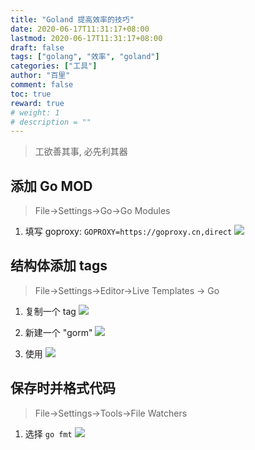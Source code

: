 ```yaml
---
title: "Goland 提高效率的技巧"
date: 2020-06-17T11:31:17+08:00
lastmod: 2020-06-17T11:31:17+08:00
draft: false
tags: ["golang", "效率", "goland"]
categories: ["工具"]
author: "百里"
comment: false
toc: true
reward: true
# weight: 1
# description = ""
---
```


> 工欲善其事, 必先利其器

## 添加 Go MOD

> File->Settings->Go->Go Modules

1. 填写 goproxy: `GOPROXY=https://goproxy.cn,direct`
![](https://cdn.jsdelivr.net/gh/yezihack/assets/b/20200617114544.png?imageslim)

## 结构体添加 tags

> File->Settings->Editor->Live Templates -> Go

1. 复制一个 tag
![](https://cdn.jsdelivr.net/gh/yezihack/assets/b/20200617113853.png?imageslim)

2. 新建一个 "gorm"
![](https://cdn.jsdelivr.net/gh/yezihack/assets/b/20200617114046.png?imageslim)

3. 使用
![](https://cdn.jsdelivr.net/gh/yezihack/assets/b/20200617114300.png?imageslim)

## 保存时并格式代码

> File->Settings->Tools->File Watchers

1. 选择 `go fmt`
![](https://cdn.jsdelivr.net/gh/yezihack/assets/b/20200617115019.png?imageslim)